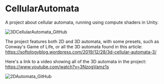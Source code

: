# CellularAutomata
A project about cellular automata, running using compute shaders in Unity.

![3DCellularAutomata_GitHub](https://github.com/sixrobin/CellularAutomata/assets/55784799/4431f063-3c3e-4ef2-ad69-edfc1d3d1f89)

The project features both 2D and 3D automata, with some presets, such as Conway's Game of Life, or all the 3D automata found in this article: https://softologyblog.wordpress.com/2019/12/28/3d-cellular-automata-3/

Here's a link to a video showing all of the 3D automata in the project: https://www.youtube.com/watch?v=3NzogVamz1s

![2DAutomata_GitHub](https://github.com/sixrobin/CellularAutomata/assets/55784799/225cae2d-51e4-4949-9eb3-62d908cb5ae3)
